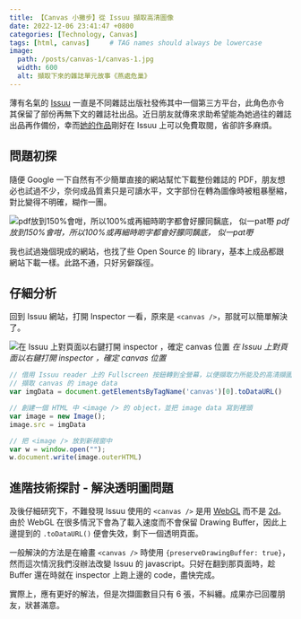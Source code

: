 ```yaml
---
title: 【Canvas 小撇步】從 Issuu 擷取高清圖像
date: 2022-12-06 23:41:47 +0800
categories: [Technology, Canvas]
tags: [html, canvas]     # TAG names should always be lowercase
image: 
  path: /posts/canvas-1/canvas-1.jpg
  width: 600
  alt: 擷取下來的雜誌單元故事《燕處危巢》
---
```


薄有名氣的 [Issuu](https://issuu.com/) 一直是不同雜誌出版社發佈其中一個第三方平台，此角色亦令其保留了部份再無下文的雜誌社出品。近日朋友就傳來求助希望能為她過往的雜誌出品再作備份，幸而[她的作品](https://issuu.com/arianalife/docs/ariana04/108)剛好在 Issuu 上可以免費取閱，省卻許多麻煩。

## 問題初探

隨便 Google 一下自然有不少簡單直接的網站幫忙下載整份雜誌的 PDF，朋友想必也試過不少，奈何成品質素只是可讀水平，文字部份在轉為圖像時被粗暴壓縮，對比變得不明確，糊作一團。

![_pdf放到150%會咁，所以100%或再細時啲字都會好朦同黐底， 似一pat嘢_](/posts/canvas-1/canvas-2.jpeg)
_pdf放到150%會咁，所以100%或再細時啲字都會好朦同黐底， 似一pat嘢_

我也試過幾個現成的網站，也找了些 Open Source 的 library，基本上成品都跟網站下載一樣。此路不通，只好另僻蹊徑。

## 仔細分析

回到 Issuu 網站，打開 Inspector 一看，原來是 `<canvas />`，那就可以簡單解決了。

![在 Issuu 上對頁面以右鍵打開 inspector ，確定 canvas 位置](/posts/canvas-1/canvas-3.jpg)
_在 Issuu 上對頁面以右鍵打開 inspector ，確定 canvas 位置_

```js
// 借用 Issuu reader 上的 Fullscreen 按鈕轉到全營幕，以便擷取力所能及的高清擷圖
// 擷取 canvas 的 image data 
var imgData = document.getElementsByTagName('canvas')[0].toDataURL() 

// 創建一個 HTML 中 <image /> 的 object，並把 image data 寫到裡頭
var image = new Image();
image.src = imgData

// 把 <image /> 放到新視窗中
var w = window.open("");
w.document.write(image.outerHTML)
```

## 進階技術探討 - 解決透明圖問題

及後仔細研究下，不難發現 Issuu 使用的 `<canvas />` 是用 [WebGL](https://developer.mozilla.org/en-US/docs/Web/API/WebGL_API/) 而不是 [2d](https://developer.mozilla.org/en-US/docs/Web/API/CanvasRenderingContext2D)。由於 WebGL 在很多情況下會為了載入速度而不會保留 Drawing Buffer，因此上邊提到的 `.toDataURL()` 便會失效，剩下一個透明頁面。

一般解決的方法是在繪畫 `<canvas />` 時使用 `{preserveDrawingBuffer: true}`，然而這次情況我們沒辦法改變 Issuu 的 javascript。只好在翻到那頁面時，趁 Buffer 還在時就在 inspector 上跑上邊的 code，盡快完成。

實際上，應有更好的解法，但是次擷圖數目只有 6 張，不糾纏。成果亦已回覆朋友，狀甚滿意。